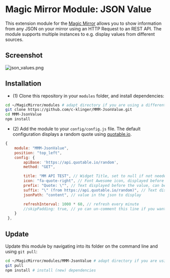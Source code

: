 # Magic Mirror Module: JSON Value

This extension module for the [Magic Mirror](https://github.com/MichMich/MagicMirror) allows you to show information from any JSON on your mirror using an HTTP Request to an REST API. The module supports multiple instances to e.g. display values from different sources.

## Screenshot
![json_values.png](https://github.com/c-klinger/MMM-JsonValue/raw/main/doc/json_values.png)

## Installation

- (1) Clone this repository in your `modules` folder, and install dependencies:
```bash
cd ~/MagicMirror/modules # adapt directory if you are using a different one
git clone https://github.com/c-klinger/MMM-JsonValue.git
cd MMM-JsonValue
npm install
```

- (2) Add the module to your `config/config.js` file. The default configuration displays a random quote using [quotable.io](http://quotable.io/).
```js
{
	module: "MMM-JsonValue",
	position: "top_left",
	config: {
		apiBase: 'https://api.quotable.io/random',	
		method: "GET",

		title: "MM API TEST", // Widget Title, set to null if not needed
		icon: "fa-quote-right", // Font Awesome icon, displayed before any text, set to null if not needed
		prefix: "Quote: \"", // Text displayed before the value, can be a blank String ""
		suffix: "\" (from https://api.quotable.io/random)", // Text displayed after the value, can be a blank String ""
		jsonPath: "content", // value in the json to display

		refreshInterval: 1000 * 60, // refresh every minute
		//skipPadding: true, // yo can un-comment this line if you want to display a related value below; using a second instance. 
	}
 },
```

## Update

Update this module by navigating into its folder on the command line and using `git pull`:

```bash
cd ~/MagicMirror/modules/MMM-JsonValue # adapt directory if you are using a different one
git pull
npm install # install (new) dependencies
```